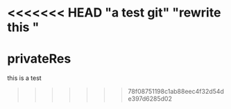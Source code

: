 <<<<<<< HEAD
"a test git" 
"rewrite this " 
=======
# privateRes
this is a test
>>>>>>> 78f08751198c1ab88eec4f32d54de397d6285d02
